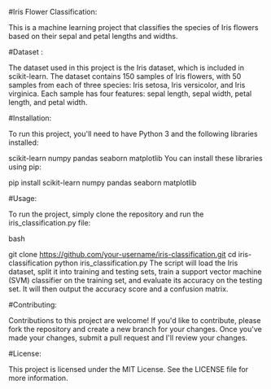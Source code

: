 #Iris Flower Classification:

This is a machine learning project that classifies the species of Iris flowers based on their sepal and petal lengths and widths.

#Dataset :

The dataset used in this project is the Iris dataset, which is included in scikit-learn. The dataset contains 150 samples of Iris flowers, with 50 samples from each of three species: Iris setosa, Iris versicolor, and Iris virginica. Each sample has four features: sepal length, sepal width, petal length, and petal width.

#Installation:

To run this project, you'll need to have Python 3 and the following libraries installed:

scikit-learn
numpy
pandas
seaborn
matplotlib
You can install these libraries using pip:


pip install scikit-learn numpy pandas seaborn matplotlib

#Usage:

To run the project, simply clone the repository and run the iris_classification.py file:

bash

git clone https://github.com/your-username/iris-classification.git
cd iris-classification
python iris_classification.py
The script will load the Iris dataset, split it into training and testing sets, train a support vector machine (SVM) classifier on the training set, and evaluate its accuracy on the testing set. It will then output the accuracy score and a confusion matrix.

#Contributing:

Contributions to this project are welcome! If you'd like to contribute, please fork the repository and create a new branch for your changes. Once you've made your changes, submit a pull request and I'll review your changes.

#License:

This project is licensed under the MIT License. See the LICENSE file for more information.

 






